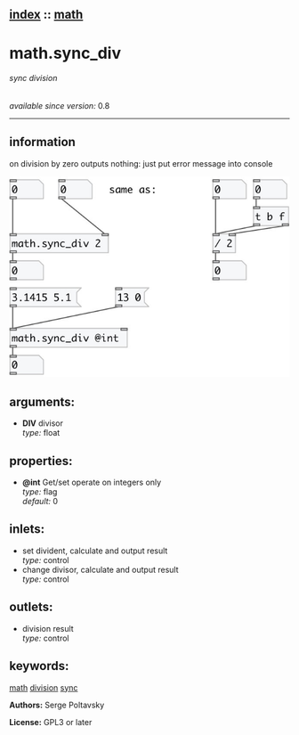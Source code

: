 [index](index.html) :: [math](category_math.html)
---

# math.sync_div

###### sync division

*available since version:* 0.8

---


## information
on division by zero outputs nothing: just put error message into console


[![example](../examples/img/math.sync_div.jpg)](../examples/pd/math.sync_div.pd)



## arguments:

* **DIV**
divisor<br>
_type:_ float<br>





## properties:

* **@int** 
Get/set operate on integers only<br>
_type:_ flag<br>
_default:_ 0<br>



## inlets:

* set divident, calculate and output result<br>
_type:_ control
* change divisor, calculate and output result<br>
_type:_ control



## outlets:

* division result<br>
_type:_ control



## keywords:

[math](keywords/math.html)
[division](keywords/division.html)
[sync](keywords/sync.html)






**Authors:** Serge Poltavsky




**License:** GPL3 or later





